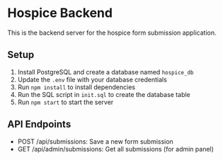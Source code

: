 # Hospice Backend

This is the backend server for the hospice form submission application.

## Setup

1. Install PostgreSQL and create a database named `hospice_db`
2. Update the `.env` file with your database credentials
3. Run `npm install` to install dependencies
4. Run the SQL script in `init.sql` to create the database table
5. Run `npm start` to start the server

## API Endpoints

- POST /api/submissions: Save a new form submission
- GET /api/admin/submissions: Get all submissions (for admin panel)
